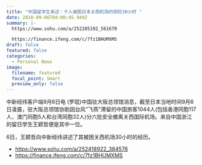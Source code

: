```yaml
---
title: "中国留学生亲述：千人被困日本关西机场的惊险30小时 "
date: 2018-09-06T04:00:45.949Z
summary: |-
  https://www.sohu.com/a/252285192_561670

  https://finance.ifeng.com/c/7fz1BHUMXMS
draft: false
featured: false
categories:
  - Personal News
image:
  filename: featured
  focal_point: Smart
  preview_only: false
---
```

<!--StartFragment-->

中新经纬客户端9月6日电 (罗琨)中国驻大阪总领馆消息，截至日本当地时间9月6日凌晨，驻大阪总领馆协助因台风“飞燕”滞留的中国旅客1044人(包括香港同胞117人，澳门同胞5人和台湾同胞32人)分六批安全撤离关西国际机场。来自中国浙江的留日学生王颖哲便是其中一位。

6日，王颖哲向中新经纬讲述了其被困关西机场30小时的经历。

* https://www.sohu.com/a/252418922_384576
* https://finance.ifeng.com/c/7fz1BHUMXMS

<!--EndFragment-->